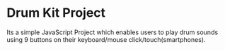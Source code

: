 # Drum Kit Project

Its a simple JavaScript Project which enables users to play drum sounds using 9 buttons on their keyboard/mouse click/touch(smartphones).
